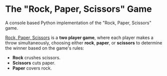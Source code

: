 # The "Rock, Paper, Scissors" Game
A console based Python implementation of the "Rock, Paper, Scissors" game.

[Rock, Paper, Scissors](https://github.com/valerielashvili/RockPaperScissorsByValeri/blob/main/rock-paper-scissors.py) 
is a **two player game**, where each player makes a throw simultaneously, choosing either **rock**, **paper**, 
or **scissors** to determine the winner based on the game's rules:
- **Rock** crushes scissors.
- **Scissors** cuts paper.
- **Paper** covers rock.